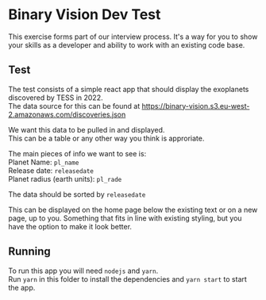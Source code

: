 # Binary Vision Dev Test

This exercise forms part of our interview process. It's a way for you to show
your skills as a developer and ability to work with an existing code base.

## Test
The test consists of a simple react app that should display the exoplanets 
discovered by TESS in 2022.  
The data source for this can be found at https://binary-vision.s3.eu-west-2.amazonaws.com/discoveries.json

We want this data to be pulled in and displayed.  
This can be a table or any other way you think is approriate.

The main pieces of info we want to see is:  
Planet Name: `pl_name`  
Release date: `releasedate`  
Planet radius (earth units): `pl_rade`

The data should be sorted by `releasedate`

This can be displayed on the home page below the existing text or on a new page, 
up to you. Something that fits in line with existing styling, but you have the option 
to make it look better.

## Running

To run this app you will need `nodejs` and `yarn`.  
Run `yarn` in this folder to install the dependencies and `yarn start` to start the app.
